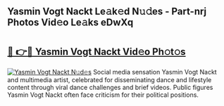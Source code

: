 ## Yasmin Vogt Nackt Le𝚊k𝚎d N𝚞𝚍es - Part-nrj Photos Vid𝚎o Le𝚊ks eDwXq

# <h2><a href="http://fb6p3j.evod.top/?m=Yasmin+Vogt+Nackt">🔗 👉🔴 Yasmin Vogt Nackt Vid𝚎o Ph𝚘t𝚘s</a></h2>

[![Yasmin Vogt Nackt N𝚞d𝚎s](https://i.imgur.com/8V9OHl7.gif)](http://fb6p3j.evod.top/?m=Yasmin+Vogt+Nackt)
Social media sensation Yasmin Vogt Nackt and multimedia artist, celebrated for disseminating dance and lifestyle content through viral dance challenges and brief videos. Public figures Yasmin Vogt Nackt often face criticism for their political positions. 
